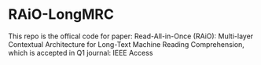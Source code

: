# RAiO-LongMRC
This repo is the offical code for paper: Read-All-in-Once (RAiO): Multi-layer Contextual Architecture for Long-Text Machine Reading Comprehension, which is accepted in Q1 journal: IEEE Access

